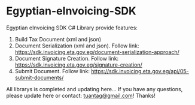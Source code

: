 # Egyptian-eInvoicing-SDK
Egyptian eInvoicing SDK
C# Library provide features:
1. Build Tax Document (xml and json)
2. Document Serialization (xml and json). Follow link: https://sdk.invoicing.eta.gov.eg/document-serialization-approach/
3. Document Signature Creation. Follow link: https://sdk.invoicing.eta.gov.eg/signature-creation/
4. Submit Document. Follow link: https://sdk.invoicing.eta.gov.eg/api/05-submit-documents/

All librarys is completed and updating here...
If you have any questions, please update here or contact: tuantag@gmail.com!
Thanks!
